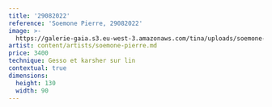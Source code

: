 ```yaml
---
title: '29082022'
reference: 'Soemone Pierre, 29082022'
image: >-
  https://galerie-gaia.s3.eu-west-3.amazonaws.com/tina/uploads/soemone-pierre/pierresoemone_29082022.jpg
artist: content/artists/soemone-pierre.md
price: 3400
technique: Gesso et karsher sur lin
contextual: true
dimensions:
  height: 130
  width: 90
---
```


